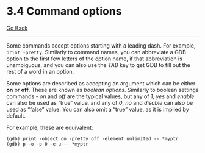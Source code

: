 # 3.4 Command options

[Go Back](./README.md)

----

Some commands accept options starting with a leading dash. For example, ``print -pretty``. Similarly to command names, you can abbreviate a GDB option to the first few letters of the option name, if that abbreviation is unambiguous, and you can also use the _TAB_ key to get GDB to fill out the rest of a word in an option.

Some options are described as accepting an argument which can be either **on** or **off**. These are known as _boolean options_. Similarly to boolean settings commands - *on* and _off_ are the typical values, but any of *1*, _yes_ and _enable_ can also be used as “true” value, and any of *0*, *no* and _disable_ can also be used as “false” value. You can also omit a “true” value, as it is implied by default.

For example, these are equivalent:
```
(gdb) print -object on -pretty off -element unlimited -- *myptr
(gdb) p -o -p 0 -e u -- *myptr
```
